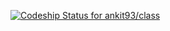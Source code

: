[ ![Codeship Status for ankit93/class](https://codeship.io/projects/02979360-e8c0-0131-2530-5a1185e09f5c/status)](https://codeship.io/projects/26089)
